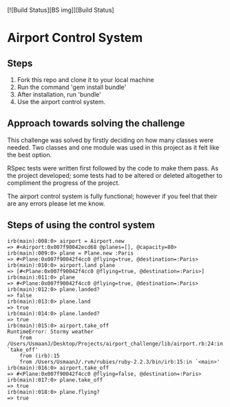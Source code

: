 [![Build Status][BS img]][Build Status]

Airport Control System
======================

Steps
-----

1. Fork this repo and clone it to your local machine
2. Run the command 'gem install bundle'
3. After installation, run 'bundle'
4. Use the airport control system.


Approach towards solving the challenge
--------------------------------------

This challenge was solved by firstly deciding on how many classes were needed. Two classes and one module was used in this project as it felt like the best option.

RSpec tests were written first followed by the code to make them pass. As the project developed; some tests had to be altered or deleted altogether to compliment the progress of the project.

The airport control system is fully functional; however if you feel that their are any errors please let me know.


Steps of using the control system
---------------------------------
```
irb(main):008:0> airport = Airport.new
=> #<Airport:0x007f90042ecd68 @planes=[], @capacity=80>
irb(main):009:0> plane = Plane.new :Paris
=> #<Plane:0x007f90042f4cc0 @flying=true, @destination=:Paris>
irb(main):010:0> airport.land plane
=> [#<Plane:0x007f90042f4cc0 @flying=true, @destination=:Paris>]
irb(main):011:0> plane
=> #<Plane:0x007f90042f4cc0 @flying=true, @destination=:Paris>
irb(main):012:0> plane.landed?
=> false
irb(main):013:0> plane.land
=> true
irb(main):014:0> plane.landed?
=> true
irb(main):015:0> airport.take_off
RuntimeError: Stormy weather
	from /Users/UsmaanJ/Desktop/Projects/airport_challenge/lib/airport.rb:24:in `take_off'
	from (irb):15
	from /Users/UsmaanJ/.rvm/rubies/ruby-2.2.3/bin/irb:15:in `<main>'
irb(main):016:0> airport.take_off
=> #<Plane:0x007f90042f4cc0 @flying=false, @destination=:Paris>
irb(main):017:0> plane.take_off
=> true
irb(main):018:0> plane.flying?
=> true
```
